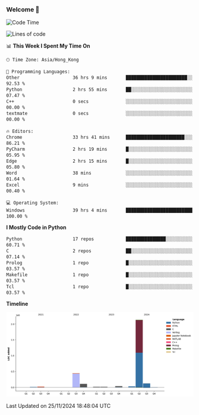 ### Welcome 👋

<!--START_SECTION:waka-->
![Code Time](http://img.shields.io/badge/Code%20Time-1%2C026%20hrs%2057%20mins-blue)

![Lines of code](https://img.shields.io/badge/From%20Hello%20World%20I%27ve%20Written-2.9%20million%20lines%20of%20code-blue)

📊 **This Week I Spent My Time On** 

```text
🕑︎ Time Zone: Asia/Hong_Kong

💬 Programming Languages: 
Other                    36 hrs 9 mins       ███████████████████████░░   92.53 % 
Python                   2 hrs 55 mins       ██░░░░░░░░░░░░░░░░░░░░░░░   07.47 % 
C++                      0 secs              ░░░░░░░░░░░░░░░░░░░░░░░░░   00.00 % 
textmate                 0 secs              ░░░░░░░░░░░░░░░░░░░░░░░░░   00.00 % 

🔥 Editors: 
Chrome                   33 hrs 41 mins      ██████████████████████░░░   86.21 % 
PyCharm                  2 hrs 19 mins       █░░░░░░░░░░░░░░░░░░░░░░░░   05.95 % 
Edge                     2 hrs 15 mins       █░░░░░░░░░░░░░░░░░░░░░░░░   05.80 % 
Word                     38 mins             ░░░░░░░░░░░░░░░░░░░░░░░░░   01.64 % 
Excel                    9 mins              ░░░░░░░░░░░░░░░░░░░░░░░░░   00.40 % 

💻 Operating System: 
Windows                  39 hrs 4 mins       █████████████████████████   100.00 % 
```

**I Mostly Code in Python** 

```text
Python                   17 repos            ███████████████░░░░░░░░░░   60.71 % 
C                        2 repos             ██░░░░░░░░░░░░░░░░░░░░░░░   07.14 % 
Prolog                   1 repo              █░░░░░░░░░░░░░░░░░░░░░░░░   03.57 % 
Makefile                 1 repo              █░░░░░░░░░░░░░░░░░░░░░░░░   03.57 % 
Tcl                      1 repo              █░░░░░░░░░░░░░░░░░░░░░░░░   03.57 % 
```



**Timeline**

![Lines of Code chart](https://raw.githubusercontent.com/xhj2501/xhj2501/main/assets/bar_graph.png)


 Last Updated on 25/11/2024 18:48:04 UTC
<!--END_SECTION:waka-->

